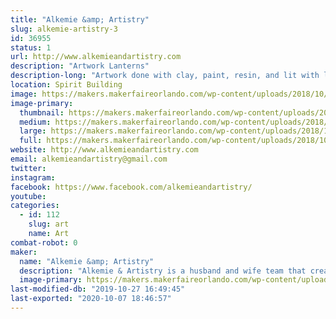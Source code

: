 ```yaml
---
title: "Alkemie &amp; Artistry"
slug: alkemie-artistry-3
id: 36955
status: 1
url: http://www.alkemieandartistry.com
description: "Artwork Lanterns"
description-long: "Artwork done with clay, paint, resin, and lit with led fairy lights, placed inside lanterns."
location: Spirit Building
image: https://makers.makerfaireorlando.com/wp-content/uploads/2018/10/Bannersmb-1024x516.jpg
image-primary:
  thumbnail: https://makers.makerfaireorlando.com/wp-content/uploads/2018/10/Bannersmb-150x150.jpg
  medium: https://makers.makerfaireorlando.com/wp-content/uploads/2018/10/Bannersmb-300x151.jpg
  large: https://makers.makerfaireorlando.com/wp-content/uploads/2018/10/Bannersmb-1024x516.jpg
  full: https://makers.makerfaireorlando.com/wp-content/uploads/2018/10/Bannersmb.jpg
website: http://www.alkemieandartistry.com
email: alkemieandartistry@gmail.com
twitter: 
instagram: 
facebook: https://www.facebook.com/alkemieandartistry/
youtube: 
categories:
  - id: 112
    slug: art
    name: Art
combat-robot: 0
maker:
  name: "Alkemie &amp; Artistry"
  description: "Alkemie & Artistry is a husband and wife team that create Artwork Lanterns/"
  image-primary: https://makers.makerfaireorlando.com/wp-content/uploads/2017/08/AAA-1024x814.jpg
last-modified-db: "2019-10-27 16:49:45"
last-exported: "2020-10-07 18:46:57"
---
```

